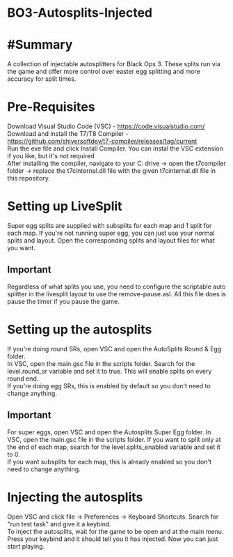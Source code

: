 # BO3-Autosplits-Injected
# #Summary
A collection of injectable autosplitters for Black Ops 3. These splits run via the game and offer more control over easter egg splitting and more accuracy for split times.

# Pre-Requisites
Download Visual Studio Code (VSC) - https://code.visualstudio.com/  
Download and install the T7/T8 Compiler - https://github.com/shiversoftdev/t7-compiler/releases/tag/current  
Run the exe file and click Install Compiler. You can instal the VSC extension if you like, but it's not required  
After installing the compiler, navigate to your C: drive -> open the t7compiler folder -> replace the t7cinternal.dll file with the given t7cinternal.dll file in this repository.

# Setting up LiveSplit
Super egg splits are supplied with subsplits for each map and 1 split for each map. If you're not running super egg, you can just use your normal splits and layout. Open the corresponding splits and layout files for what you want.
## Important
Regardless of what splits you use, you need to configure the scriptable auto splitter in the livesplit layout to use the remove-pause.asl. All this file does is pause the timer if you pause the game.

# Setting up the autosplits
If you're doing round SRs, open VSC and open the AutoSplits Round & Egg folder.  
In VSC, open the main.gsc file in the scripts folder. Search for the level.round_sr variable and set it to true. This will enable splits on every round end.  
If you're doing egg SRs, this is enabled by default so you don't need to change anything.

## Important
For super eggs, open VSC and open the Autosplits Super Egg folder.
In VSC, open the main.gsc file in the scripts folder. If you want to split only at the end of each map, search for the level.splits_enabled variable and set it to 0.  
If you want subsplits for each map, this is already enabled so you don't need to change anything.

# Injecting the autosplits
Open VSC and click file -> Preferences -> Keyboard Shortcuts. Search for "run test task" and give it a keybind.  
To inject the autosplits, wait for the game to be open and at the main menu. Press your keybind and it should tell you it has injected. Now you can just start playing.
